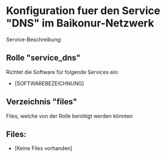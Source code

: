 # Konfiguration fuer den Service "DNS" im Baikonur-Netzwerk
Service-Beschreibung:

## Rolle "service_dns"
Richtet die Software für folgende Services ein:
* [SOFTWAREBEZEICHNUNG]

## Verzeichnis "files"
Files, welche von der Rolle benötigt werden könnten

## Files:
* [Keine Files vorhanden]
